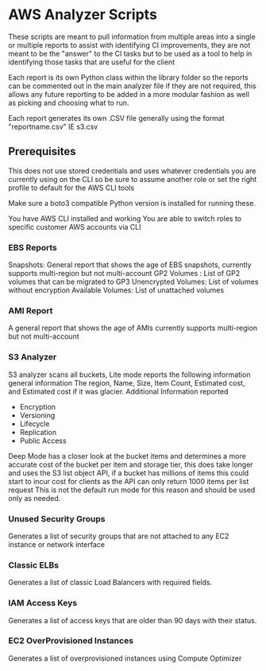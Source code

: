 # AWS Analyzer Scripts
These scripts are meant to pull information from multiple areas into a single or multiple reports to assist with identifying CI improvements, they are not meant to be the "answer" to the CI tasks but to be used as a tool to help in identifying those tasks that are useful for the client

Each report is its own Python class within the library folder so the reports can be commented out in the main analyzer file if they are not required, this allows any future reporting to be added in a more modular fashion as well as picking and choosing what to run.

Each report generates its own .CSV file generally using the format "reportname.csv" IE s3.csv

## Prerequisites
This does not use stored credentials and uses whatever credentials you are currently using on the CLI so be sure to assume another role or set the right profile to default for the AWS CLI tools

Make sure a boto3 compatible Python version is installed for running these.

You have AWS CLI installed and working
You are able to switch roles to specific customer AWS accounts via CLI

### EBS Reports
Snapshots: General report that shows the age of EBS snapshots, currently supports multi-region but not multi-account
GP2 Volumes : List of GP2 volumes that can be migrated to GP3
Unencrypted Volumes: List of volumes without encryption
Available Volumes: List of unattached volumes

### AMI Report
A general report that shows the age of AMIs currently supports multi-region but not multi-account

### S3 Analyzer
S3 analyzer scans all buckets, Lite mode reports the following information general information
The region, Name, Size, Item Count, Estimated cost, and Estimated cost if it was glacier.
Additional Information reported
- Encryption
- Versioning
- Lifecycle
- Replication
- Public Access

Deep Mode has a closer look at the bucket items and determines a more accurate cost of the bucket per item and storage tier, this does take longer and uses the S3 list object API, if a bucket has millions of items this could start to incur cost for clients as the API can only return 1000 items per list request
This is not the default run mode for this reason and should be used only as needed.

### Unused Security Groups
Generates a list of security groups that are not attached to any EC2 instance or network interface

### Classic ELBs
Generates a list of classic Load Balancers with required fields.

### IAM Access Keys
Generates a list of access keys that are older than 90 days with their status.

### EC2 OverProvisioned Instances
Generates a list of overprovisioned instances using Compute Optimizer
